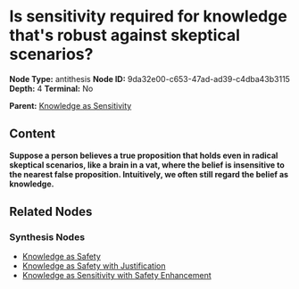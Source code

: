 # Is sensitivity required for knowledge that's robust against skeptical scenarios?

**Node Type:** antithesis
**Node ID:** 9da32e00-c653-47ad-ad39-c4dba43b3115
**Depth:** 4
**Terminal:** No

**Parent:** [Knowledge as Sensitivity](knowledge-as-sensitivity-synthesis-8137b3ae-12a3-4180-b386-022b04bc2988.md)

## Content

**Suppose a person believes a true proposition that holds even in radical skeptical scenarios, like a brain in a vat, where the belief is insensitive to the nearest false proposition. Intuitively, we often still regard the belief as knowledge.**

## Related Nodes

### Synthesis Nodes

- [Knowledge as Safety](knowledge-as-safety-synthesis-63caa7ba-a45c-4c49-b392-d4f240c2b5aa.md)
- [Knowledge as Safety with Justification](knowledge-as-safety-with-justification-synthesis-9781b296-121d-4451-9440-9157284bdbcf.md)
- [Knowledge as Sensitivity with Safety Enhancement](knowledge-as-sensitivity-with-safety-enhancement-synthesis-cc07be20-a901-4190-8010-a66ac158e11d.md)
